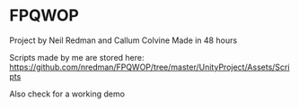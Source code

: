 # FPQWOP

Project by Neil Redman and Callum Colvine
Made in 48 hours

Scripts made by me are stored here:
https://github.com/nredman/FPQWOP/tree/master/UnityProject/Assets/Scripts

Also check for a working demo
